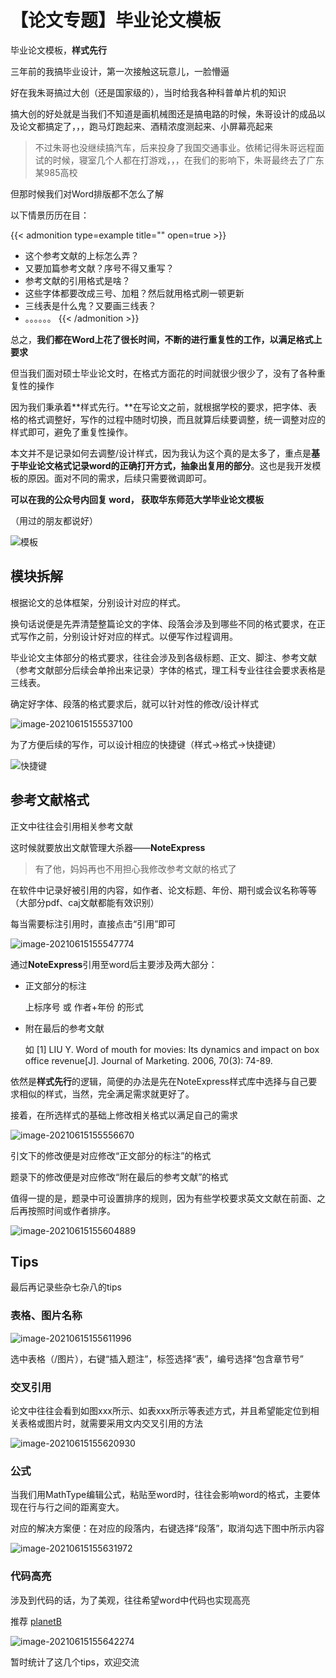 # 【论文专题】毕业论文模板


毕业论文模板，**样式先行**

<!--more-->



三年前的我搞毕业设计，第一次接触这玩意儿，一脸懵逼

好在我朱哥搞过大创（还是国家级的），当时给我各种科普单片机的知识

搞大创的好处就是当我们不知道是画机械图还是搞电路的时候，朱哥设计的成品以及论文都搞定了，，，跑马灯跑起来、酒精浓度测起来、小屏幕亮起来

> 不过朱哥也没继续搞汽车，后来投身了我国交通事业。依稀记得朱哥远程面试的时候，寝室几个人都在打游戏，，，在我们的影响下，朱哥最终去了广东某985高校

但那时候我们对Word排版都不怎么了解

以下情景历历在目：

{{< admonition type=example title="" open=true >}}
- 这个参考文献的上标怎么弄？
- 又要加篇参考文献？序号不得又重写？
- 参考文献的引用格式是啥？
- 这些字体都要改成三号、加粗？然后就用格式刷一顿更新
- 三线表是什么鬼？又要画三线表？
- 。。。。。。
{{< /admonition >}}


总之，**我们都在Word上花了很长时间，不断的进行重复性的工作，以满足格式上要求**

但当我们面对硕士毕业论文时，在格式方面花的时间就很少很少了，没有了各种重复性的操作

因为我们秉承着**样式先行。**在写论文之前，就根据学校的要求，把字体、表格的格式调整好，写作的过程中随时切换，而且就算后续要调整，统一调整对应的样式即可，避免了重复性操作。

本文并不是记录如何去调整/设计样式，因为我认为这个真的是太多了，重点是**基于毕业论文格式记录word的正确打开方式，抽象出复用的部分**。这也是我开发模板的原因。面对不同的需求，后续只需要微调即可。

**可以在我的公众号内回复 word， 获取华东师范大学毕业论文模板**

（用过的朋友都说好）

![模板](https://gitee.com/unclehu/pic/raw/master/img/image-20210615154022680.png)


## 模块拆解

根据论文的总体框架，分别设计对应的样式。

换句话说便是先弄清楚整篇论文的字体、段落会涉及到哪些不同的格式要求，在正式写作之前，分别设计好对应的样式。以便写作过程调用。

毕业论文主体部分的格式要求，往往会涉及到各级标题、正文、脚注、参考文献（参考文献部分后续会单拎出来记录）字体的格式，理工科专业往往会要求表格是三线表。

确定好字体、段落的格式要求后，就可以针对性的修改/设计样式

![image-20210615155537100](https://gitee.com/unclehu/pic/raw/master/img/image-20210615155537100.png)

为了方便后续的写作，可以设计相应的快捷键（样式->格式->快捷键）

![快捷键](https://gitee.com/unclehu/pic/raw/master/img/image-20210615155511228.png)

## 参考文献格式

正文中往往会引用相关参考文献

这时候就要放出文献管理大杀器——**NoteExpress**

> 有了他，妈妈再也不用担心我修改参考文献的格式了

在软件中记录好被引用的内容，如作者、论文标题、年份、期刊或会议名称等等（大部分pdf、caj文献都能有效识别）

每当需要标注引用时，直接点击“引用”即可

![image-20210615155547774](https://gitee.com/unclehu/pic/raw/master/img/image-20210615155547774.png)

通过**NoteExpress**引用至word后主要涉及两大部分：

- 正文部分的标注

  上标序号 或 作者+年份 的形式

- 附在最后的参考文献

  如 [1] LIU Y. Word of mouth for movies: Its dynamics and impact on box office revenue[J]. Journal of Marketing. 2006, 70(3): 74-89.

依然是**样式先行**的逻辑，简便的办法是先在NoteExpress样式库中选择与自己要求相似的样式，当然，完全满足需求就更好了。

接着，在所选样式的基础上修改相关格式以满足自己的需求

![image-20210615155556670](https://gitee.com/unclehu/pic/raw/master/img/image-20210615155556670.png)

引文下的修改便是对应修改“正文部分的标注”的格式

题录下的修改便是对应修改“附在最后的参考文献”的格式

值得一提的是，题录中可设置排序的规则，因为有些学校要求英文文献在前面、之后再按照时间或作者排序。

![image-20210615155604889](https://gitee.com/unclehu/pic/raw/master/img/image-20210615155604889.png)

## Tips

最后再记录些杂七杂八的tips

### 表格、图片名称

![image-20210615155611996](https://gitee.com/unclehu/pic/raw/master/img/image-20210615155611996.png)

选中表格（/图片），右键“插入题注”，标签选择“表”，编号选择“包含章节号”

### 交叉引用

论文中往往会看到如图xxx所示、如表xxx所示等表述方式，并且希望能定位到相关表格或图片时，就需要采用文内交叉引用的方法

![image-20210615155620930](https://gitee.com/unclehu/pic/raw/master/img/image-20210615155620930.png)

### 公式

当我们用MathType编辑公式，粘贴至word时，往往会影响word的格式，主要体现在行与行之间的距离变大。

对应的解决方案便：在对应的段落内，右键选择“段落”，取消勾选下图中所示内容

![image-20210615155631972](https://gitee.com/unclehu/pic/raw/master/img/image-20210615155631972.png)

### 代码高亮

涉及到代码的话，为了美观，往往希望word中代码也实现高亮

推荐 [planetB](http://www.planetb.ca/syntax-highlight-word)

![image-20210615155642274](https://gitee.com/unclehu/pic/raw/master/img/image-20210615155642274.png)



暂时统计了这几个tips，欢迎交流



<head> 
    <script defer src="https://use.fontawesome.com/releases/v5.0.13/js/all.js"></script> 
    <script defer src="https://use.fontawesome.com/releases/v5.0.13/js/v4-shims.js"></script> 
</head> 
<link rel="stylesheet" href="https://use.fontawesome.com/releases/v5.0.13/css/all.css">
